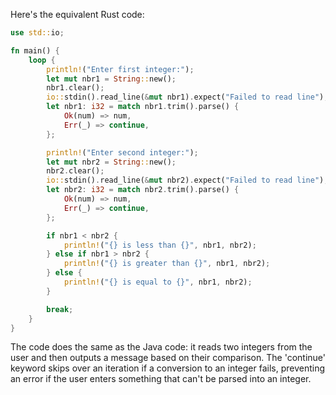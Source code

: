 Here's the equivalent Rust code:

```rust
use std::io;

fn main() {
    loop {
        println!("Enter first integer:");
        let mut nbr1 = String::new();
        nbr1.clear();
        io::stdin().read_line(&mut nbr1).expect("Failed to read line");
        let nbr1: i32 = match nbr1.trim().parse() {
            Ok(num) => num,
            Err(_) => continue,
        };

        println!("Enter second integer:");
        let mut nbr2 = String::new();
        nbr2.clear();
        io::stdin().read_line(&mut nbr2).expect("Failed to read line");
        let nbr2: i32 = match nbr2.trim().parse() {
            Ok(num) => num,
            Err(_) => continue,
        };

        if nbr1 < nbr2 {
            println!("{} is less than {}", nbr1, nbr2);
        } else if nbr1 > nbr2 {
            println!("{} is greater than {}", nbr1, nbr2);
        } else {
            println!("{} is equal to {}", nbr1, nbr2);
        }

        break;
    }
}
```

The code does the same as the Java code: it reads two integers from the user and then outputs a message based on their comparison. The 'continue' keyword skips over an iteration if a conversion to an integer fails, preventing an error if the user enters something that can't be parsed into an integer.
